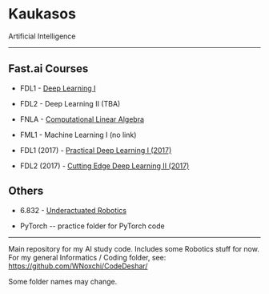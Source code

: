 # Kaukasos
 Artificial Intelligence
 
 ---

## Fast.ai Courses

* FDL1 - [Deep Learning I](http://course.fast.ai/)

* FDL2 - Deep Learning II (TBA)

* FNLA - [Computational Linear Algebra](https://github.com/fastai/numerical-linear-algebra/blob/master/README.md)

* FML1 - Machine Learning I (no link)

* FDL1 (2017) - [Practical Deep Learning I (2017)](http://course.fast.ai/)

* FDL2 (2017) - [Cutting Edge Deep Learning II (2017)](http://course.fast.ai/part2.html)

## Others

* 6.832 - [Underactuated Robotics](http://underactuated.csail.mit.edu/Spring2018/)

* PyTorch -- practice folder for PyTorch code

---

Main repository for my AI study code. Includes some Robotics stuff for now. For my general Informatics / Coding folder, see: https://github.com/WNoxchi/CodeDeshar/

Some folder names may change.
